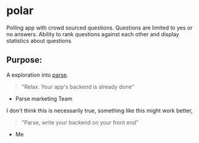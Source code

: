 # polar

Polling app with crowd sourced questions. Questions are limited to yes or no answers. Ability to rank questions against each other and display statistics about questions

## Purpose:
A exploration into [parse](https://parse.com).
> "Relax. Your app's backend is already done"
- Parse marketing Team

I don't think this is necessarily true, something like this might work better,
> "Parse, write your backend on your front end"
- Me
